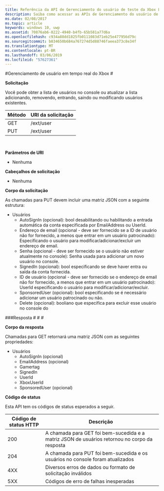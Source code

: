 ```yaml
---
title: Referência da API de Gerenciamento do usuário de teste da Xbox Live
description: Saiba como acessar as APIs de Gerenciamento do usuário de maneira programática.
ms.date: 02/08/2017
ms.topic: article
keywords: windows 10, uwp
ms.assetid: 70876ab6-8222-4940-b4fb-65b581a77d6a
ms.openlocfilehash: c934a88dd1825fb0111083d71eb25e477956d79c
ms.sourcegitcommit: b034650b684a767274d5d88746faeea373c8e34f
ms.translationtype: MT
ms.contentlocale: pt-BR
ms.lasthandoff: 03/06/2019
ms.locfileid: "57627361"
---
```

#<a name="xbox-live-user-management"></a>Gerenciamento de usuário em tempo real do Xbox #

**Solicitação**

Você pode obter a lista de usuários no console ou atualizar a lista adicionando, removendo, entrando, saindo ou modificando usuários existentes.

| Método        | URI da solicitação     | 
| ------------- |-----------------|
| GET           | /ext/user |
| PUT           | /ext/user |
<br>

**Parâmetros de URI**

* Nenhuma

**Cabeçalhos de solicitação**

* Nenhuma

**Corpo da solicitação**

As chamadas para PUT devem incluir uma matriz JSON com a seguinte estrutura:

* Usuários
  * AutoSignIn (opcional): bool desabilitando ou habilitando a entrada automática da conta especificada por EmailAddress ou UserId.
  * Endereço de email (opcional - deve ser fornecido se a ID de usuário não for fornecido, a menos que entrar em um usuário patrocinado): Especificando o usuário para modificar/adicionar/excluir um endereço de email.
  * Senha (opcional - deve ser fornecido se o usuário não estiver atualmente no console): Senha usada para adicionar um novo usuário no console.
  * SignedIn (opcional): bool especificando se deve haver entra ou saída da conta fornecida.
  * ID de usuário (opcional - deve ser fornecido se o endereço de email não for fornecido, a menos que entrar em um usuário patrocinado): UserId especificando o usuário para modificar/adicionar/excluir.
  * SponsoredUser (opcional): bool especificando se é necessário adicionar um usuário patrocinado ou não.
  * Delete (opcional): booliano que especifica para excluir esse usuário no console do

###<a name="response"></a>Resposta # # #

**Corpo da resposta**

Chamadas para GET retornará uma matriz JSON com as seguintes propriedades:

* Usuários
  * AutoSignIn (opcional)
  * EmailAddress (opcional)
  * Gamertag
  * SignedIn
  * UserId
  * XboxUserId
  * SponsoredUser (opcional)
  
**Código de status**

Esta API tem os códigos de status esperados a seguir.

| Código de status HTTP   | Descrição     | 
| ------------------ |-----------------|
| 200                | A chamada para GET foi bem-sucedida e a matriz JSON de usuários retornou no corpo da resposta |
| 204                | A chamada para PUT foi bem-sucedida e os usuários no console foram atualizados |
| 4XX                | Diversos erros de dados ou formato de solicitação inválidos |
| 5XX                | Códigos de erro de falhas inesperadas |
<br>


